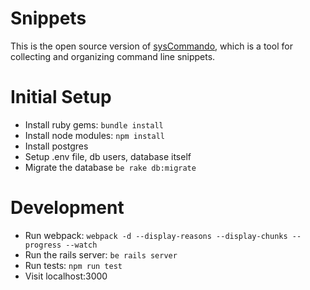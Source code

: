 Snippets
===
This is the open source version of [sysCommando](http://syscommando.com), which is a tool for collecting and organizing command line snippets.

Initial Setup
===
- Install ruby gems: `bundle install`
- Install node modules: `npm install`
- Install postgres
- Setup .env file, db users, database itself
- Migrate the database `be rake db:migrate`

Development
===
- Run webpack: `webpack -d --display-reasons --display-chunks --progress --watch`
- Run the rails server: `be rails server`
- Run tests: `npm run test`
- Visit localhost:3000
